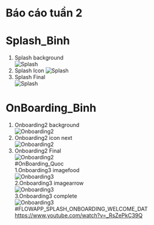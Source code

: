 # Báo cáo tuần 2  
# Splash_Binh  
1. Splash background  
![Splash](https://github.com/anhtranngocy7-gmail-com/LTDDbtvn/blob/nhom3_binh/HinhAnh/binh_background_splash.png)  
2. Splash Icon
![Splash](https://github.com/anhtranngocy7-gmail-com/LTDDbtvn/blob/nhom3_binh/HinhAnh/binh_splash.png)  
3. Splash Final  
![Splash](https://github.com/anhtranngocy7-gmail-com/LTDDbtvn/blob/nhom3_binh/HinhAnh/binh_splash_final.png)  
# OnBoarding_Binh  
1. Onboarding2 background  
![Onboarding2](https://github.com/anhtranngocy7-gmail-com/LTDDbtvn/blob/nhom3_binh/HinhAnh/binh_background_onboarding2.png)  
2. Onboarding2 icon next  
![Onboarding2](https://github.com/anhtranngocy7-gmail-com/LTDDbtvn/blob/nhom3_binh/HinhAnh/binh_next_onboarding2.png)  
3. Onboarding2 Final  
![Onboarding2](https://github.com/anhtranngocy7-gmail-com/LTDDbtvn/blob/nhom3_binh/HinhAnh/binh_onboarding2_final.png)  
#OnBoarding_Quoc  
1.Onboarding3 imagefood  
![Onboarding3](https://github.com/anhtranngocy7-gmail-com/LTDDbtvn/blob/nhom3_quoc/HinhAnh/Group%2088.png)  
2.Onboarding3 imagearrow  
![Onboarding3](https://github.com/anhtranngocy7-gmail-com/LTDDbtvn/blob/nhom3_quoc/HinhAnh/Group%20arrow.png)  
3.Onboarding3 complete  
![Onboarding3](https://github.com/anhtranngocy7-gmail-com/LTDDbtvn/blob/nhom3_quoc/HinhAnh/complete.png)  
#FLOWAPP_SPLASH_ONBOARDING_WELCOME_DAT
https://www.youtube.com/watch?v=_RsZePkC39Q